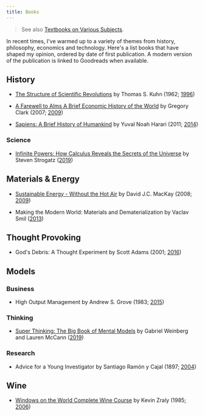 ```yaml
---
title: Books
---
```


> See also [Textbooks on Various Subjects](./misc/textbooks-on-various-subjects).

In recent times, I've warmed up to a variety of themes from history, philosophy, economics and technology. Here's a list books that have shaped my opinion, ordered by date of first publication. A modern version of the publication is linked to Goodreads when available.

## History

- [The Structure of Scientific Revolutions](https://www.uky.edu/~eushe2/Pajares/Kuhn.html) by Thomas S. Kuhn \(1962; [1996](https://www.goodreads.com/book/show/61539.The_Structure_of_Scientific_Revolutions)\)

- [A Farewell to Alms A Brief Economic History of the World](http://faculty.econ.ucdavis.edu/faculty/gclark/a_farewell_to_alms.html) by Gregory Clark \(2007; [2009](https://www.goodreads.com/book/show/6150656-a-farewell-to-alms)\)

- [Sapiens: A Brief History of Humankind](https://www.ynharari.com/book/sapiens/) by Yuval Noah Harari \(2011; [2014](https://www.goodreads.com/book/show/23692271-sapiens)\)

### Science

- [Infinite Powers: How Calculus Reveals the Secrets of the Universe](http://www.stevenstrogatz.com/books/infinite-powers) by Steven Strogatz \([2019](https://www.goodreads.com/book/show/40796176-infinite-powers)\)

## Materials & Energy

- [Sustainable Energy - Without the Hot Air](http://withouthotair.com) by David J.C. MacKay \(2008; [2009](https://www.goodreads.com/book/show/4070074-sustainable-energy---without-the-hot-air)\)

- Making the Modern World: Materials and Dematerialization by Vaclav Smil \([2013](https://www.goodreads.com/book/show/17941760-making-the-modern-world)\)

## Thought Provoking

- God's Debris: A Thought Experiment by Scott Adams \(2001; [2016](https://www.goodreads.com/book/show/50221.God_s_Debris)\)

## Models

### Business

- High Output Management by Andrew S. Grove \(1983; [2015](https://www.goodreads.com/book/show/27140043-high-output-management)\)

### Thinking

- [Super Thinking: The Big Book of Mental Models](https://superthinking.com/) by Gabriel Weinberg and Lauren McCann \([2019](https://www.goodreads.com/book/show/41181911-super-thinking)\)

### Research

- Advice for a Young Investigator by Santiago Ramón y Cajal \(1897; [2004](https://www.goodreads.com/book/show/437689.Advice_for_a_Young_Investigator)\)

## Wine

- [Windows on the World Complete Wine Course](http://kevinzraly.com) by Kevin Zraly \(1985; [2006](https://www.goodreads.com/book/show/28692055-windows-on-the-world-complete-wine-course)\)
